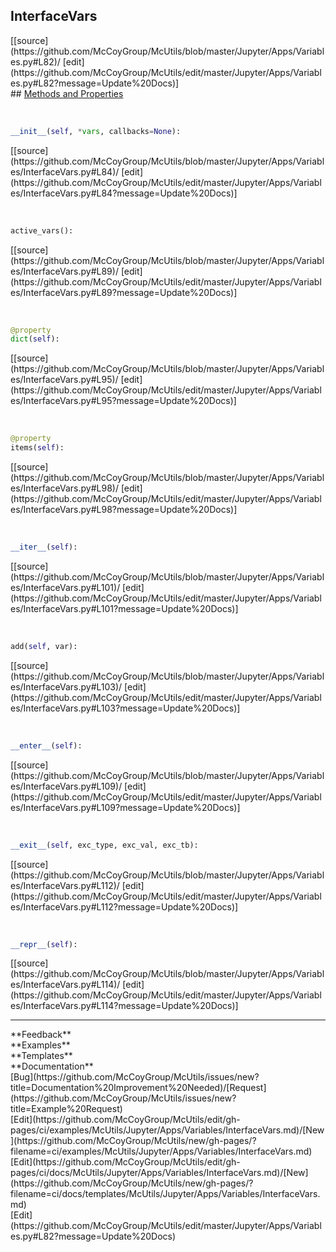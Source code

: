 ## <a id="McUtils.Jupyter.Apps.Variables.InterfaceVars">InterfaceVars</a> 

<div class="docs-source-link" markdown="1">
[[source](https://github.com/McCoyGroup/McUtils/blob/master/Jupyter/Apps/Variables.py#L82)/
[edit](https://github.com/McCoyGroup/McUtils/edit/master/Jupyter/Apps/Variables.py#L82?message=Update%20Docs)]
</div>









<div class="collapsible-section">
 <div class="collapsible-section collapsible-section-header" markdown="1">
## <a class="collapse-link" data-toggle="collapse" href="#methods" markdown="1"> Methods and Properties</a> <a class="float-right" data-toggle="collapse" href="#methods"><i class="fa fa-chevron-down"></i></a>
 </div>
 <div class="collapsible-section collapsible-section-body collapse show" id="methods" markdown="1">
 
<a id="McUtils.Jupyter.Apps.Variables.InterfaceVars.__init__" class="docs-object-method">&nbsp;</a> 
```python
__init__(self, *vars, callbacks=None): 
```
<div class="docs-source-link" markdown="1">
[[source](https://github.com/McCoyGroup/McUtils/blob/master/Jupyter/Apps/Variables/InterfaceVars.py#L84)/
[edit](https://github.com/McCoyGroup/McUtils/edit/master/Jupyter/Apps/Variables/InterfaceVars.py#L84?message=Update%20Docs)]
</div>


<a id="McUtils.Jupyter.Apps.Variables.InterfaceVars.active_vars" class="docs-object-method">&nbsp;</a> 
```python
active_vars(): 
```
<div class="docs-source-link" markdown="1">
[[source](https://github.com/McCoyGroup/McUtils/blob/master/Jupyter/Apps/Variables/InterfaceVars.py#L89)/
[edit](https://github.com/McCoyGroup/McUtils/edit/master/Jupyter/Apps/Variables/InterfaceVars.py#L89?message=Update%20Docs)]
</div>


<a id="McUtils.Jupyter.Apps.Variables.InterfaceVars.dict" class="docs-object-method">&nbsp;</a> 
```python
@property
dict(self): 
```
<div class="docs-source-link" markdown="1">
[[source](https://github.com/McCoyGroup/McUtils/blob/master/Jupyter/Apps/Variables/InterfaceVars.py#L95)/
[edit](https://github.com/McCoyGroup/McUtils/edit/master/Jupyter/Apps/Variables/InterfaceVars.py#L95?message=Update%20Docs)]
</div>


<a id="McUtils.Jupyter.Apps.Variables.InterfaceVars.items" class="docs-object-method">&nbsp;</a> 
```python
@property
items(self): 
```
<div class="docs-source-link" markdown="1">
[[source](https://github.com/McCoyGroup/McUtils/blob/master/Jupyter/Apps/Variables/InterfaceVars.py#L98)/
[edit](https://github.com/McCoyGroup/McUtils/edit/master/Jupyter/Apps/Variables/InterfaceVars.py#L98?message=Update%20Docs)]
</div>


<a id="McUtils.Jupyter.Apps.Variables.InterfaceVars.__iter__" class="docs-object-method">&nbsp;</a> 
```python
__iter__(self): 
```
<div class="docs-source-link" markdown="1">
[[source](https://github.com/McCoyGroup/McUtils/blob/master/Jupyter/Apps/Variables/InterfaceVars.py#L101)/
[edit](https://github.com/McCoyGroup/McUtils/edit/master/Jupyter/Apps/Variables/InterfaceVars.py#L101?message=Update%20Docs)]
</div>


<a id="McUtils.Jupyter.Apps.Variables.InterfaceVars.add" class="docs-object-method">&nbsp;</a> 
```python
add(self, var): 
```
<div class="docs-source-link" markdown="1">
[[source](https://github.com/McCoyGroup/McUtils/blob/master/Jupyter/Apps/Variables/InterfaceVars.py#L103)/
[edit](https://github.com/McCoyGroup/McUtils/edit/master/Jupyter/Apps/Variables/InterfaceVars.py#L103?message=Update%20Docs)]
</div>


<a id="McUtils.Jupyter.Apps.Variables.InterfaceVars.__enter__" class="docs-object-method">&nbsp;</a> 
```python
__enter__(self): 
```
<div class="docs-source-link" markdown="1">
[[source](https://github.com/McCoyGroup/McUtils/blob/master/Jupyter/Apps/Variables/InterfaceVars.py#L109)/
[edit](https://github.com/McCoyGroup/McUtils/edit/master/Jupyter/Apps/Variables/InterfaceVars.py#L109?message=Update%20Docs)]
</div>


<a id="McUtils.Jupyter.Apps.Variables.InterfaceVars.__exit__" class="docs-object-method">&nbsp;</a> 
```python
__exit__(self, exc_type, exc_val, exc_tb): 
```
<div class="docs-source-link" markdown="1">
[[source](https://github.com/McCoyGroup/McUtils/blob/master/Jupyter/Apps/Variables/InterfaceVars.py#L112)/
[edit](https://github.com/McCoyGroup/McUtils/edit/master/Jupyter/Apps/Variables/InterfaceVars.py#L112?message=Update%20Docs)]
</div>


<a id="McUtils.Jupyter.Apps.Variables.InterfaceVars.__repr__" class="docs-object-method">&nbsp;</a> 
```python
__repr__(self): 
```
<div class="docs-source-link" markdown="1">
[[source](https://github.com/McCoyGroup/McUtils/blob/master/Jupyter/Apps/Variables/InterfaceVars.py#L114)/
[edit](https://github.com/McCoyGroup/McUtils/edit/master/Jupyter/Apps/Variables/InterfaceVars.py#L114?message=Update%20Docs)]
</div>
 </div>
</div>












---


<div markdown="1" class="text-secondary">
<div class="container">
  <div class="row">
   <div class="col" markdown="1">
**Feedback**   
</div>
   <div class="col" markdown="1">
**Examples**   
</div>
   <div class="col" markdown="1">
**Templates**   
</div>
   <div class="col" markdown="1">
**Documentation**   
</div>
   <div class="col" markdown="1">
   
</div>
   <div class="col" markdown="1">
   
</div>
   <div class="col" markdown="1">
   
</div>
</div>
  <div class="row">
   <div class="col" markdown="1">
[Bug](https://github.com/McCoyGroup/McUtils/issues/new?title=Documentation%20Improvement%20Needed)/[Request](https://github.com/McCoyGroup/McUtils/issues/new?title=Example%20Request)   
</div>
   <div class="col" markdown="1">
[Edit](https://github.com/McCoyGroup/McUtils/edit/gh-pages/ci/examples/McUtils/Jupyter/Apps/Variables/InterfaceVars.md)/[New](https://github.com/McCoyGroup/McUtils/new/gh-pages/?filename=ci/examples/McUtils/Jupyter/Apps/Variables/InterfaceVars.md)   
</div>
   <div class="col" markdown="1">
[Edit](https://github.com/McCoyGroup/McUtils/edit/gh-pages/ci/docs/McUtils/Jupyter/Apps/Variables/InterfaceVars.md)/[New](https://github.com/McCoyGroup/McUtils/new/gh-pages/?filename=ci/docs/templates/McUtils/Jupyter/Apps/Variables/InterfaceVars.md)   
</div>
   <div class="col" markdown="1">
[Edit](https://github.com/McCoyGroup/McUtils/edit/master/Jupyter/Apps/Variables.py#L82?message=Update%20Docs)   
</div>
   <div class="col" markdown="1">
   
</div>
   <div class="col" markdown="1">
   
</div>
   <div class="col" markdown="1">
   
</div>
</div>
</div>
</div>